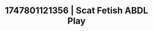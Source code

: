 ---
categories:
- Whispered desires
- Erotic surprise
- Dominant softness
- Subtle kink
- Morning after
image: /assets/images/1747801121356.jpg
layout: post
seo:
  description: Featured content with sensual ABDL Play, Scat Fetish. HD images available.
  keywords: ABDL Play, Scat Fetish
  og_image: /assets/images/1747801121356.jpg
  schema_type: VisualArtwork
tags:
- ABDL Play
- '#1747801121356'
- Scat Fetish
title: 1747801121356 | Scat Fetish ABDL Play
---
